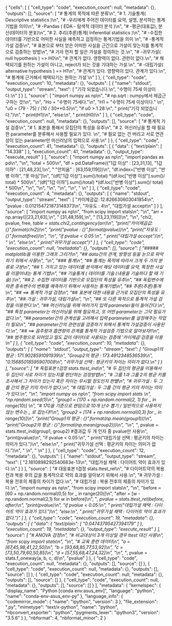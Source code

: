 {
 "cells": [
  {
   "cell_type": "code",
   "execution_count": null,
   "metadata": {},
   "outputs": [],
   "source": [
    "# 통계의 목적에 따른 분류\n",
    "# 1. 기술통계( Descriptive statistics )\n",
    "#   -우리에게 주어진 데이터를 요약, 설명, 분석하는 통계기법을 의미\n",
    "#   -Pandas ( EDA - 탐색적 데이터 분석 )\n",
    "#   -평균(대표값), 분산(데이터의 분포)\n",
    "# 2. 추리(추론)통계( Inferential statistics )\n",
    "#   -수집한 데이터를 기반으로 어떠한 사실을 예측하고 검정하는 통계기법을 의미 \n",
    "#   -통계적 가설 검증\n",
    "#    표본으로 부터 얻은 어떠한 사실을 근간으로 가설이 맞는지를 통계적으로 검증하는 방법\n",
    "#    가자 먼저 할 일은 가설을 정의하는 것.\n",
    "#     -귀무가설( null hypothesis ) => H0\n",
    "#      관계가 없다. 영향력이 없다. 관련이 없다.\n",
    "#      채택되기를 원하는 가설이 아니고, reject가 되는 것을 기대하는 가설.\n",
    "#     -대립가설( alternative hypothesis ) => H1\n",
    "#      관계가 있다. 영향력이 있다. 관계가 있다.\n",
    "#      통계에 근거해서 채택되기는 원하는 가설`\n"
   ]
  },
  {
   "cell_type": "code",
   "execution_count": 10,
   "metadata": {},
   "outputs": [
    {
     "name": "stdout",
     "output_type": "stream",
     "text": [
      "기각 되었습니다.\n",
      "수명이 75세 이상이다.\n"
     ]
    }
   ],
   "source": [
    "import numpy as np\n",
    "# np.sqrt : numpy에서 제곱근 구하는 것!\n",
    "\n",
    "Ho = \"수명이 75세다.\"\n",
    "H1 = \"수명이 75세 이상이다.\"    \n",
    "u0 = (79 - 75) / (10 / 30**0.5)\n",
    "if u0 > 1.28:\n",
    "    print(\"기각 되었습니다.\")\n",
    "    print(H1)\n",
    "else:\n",
    "    print(H0)\n"
   ]
  },
  {
   "cell_type": "code",
   "execution_count": null,
   "metadata": {},
   "outputs": [],
   "source": [
    "# 통계적 가설 검증\n",
    "# 1. 표본을 통해서 모집단의 특성을 유추\n",
    "# 2. 머신러닝을 할 때 필요한 parameter를 분류해서 사용할 필요가 있다. \n",
    "#    필요 없는 건 버리고 서로 연관성이 있는 parameter만 머신러닝의 입력으로 사용.\n"
   ]
  },
  {
   "cell_type": "code",
   "execution_count": 41,
   "metadata": {},
   "outputs": [
    {
     "data": {
      "text/plain": [
       "14.338"
      ]
     },
     "execution_count": 41,
     "metadata": {},
     "output_type": "execute_result"
    }
   ],
   "source": [
    "import numpy as np\n",
    "import pandas as pd\n",
    "\n",
    "total = 500\n",
    "df = pd.DataFrame({\"1갑 이상\" : [23,31,13], \"1갑 이하\" : [21,48,23],\\\n",
    "                \"안피움\" : [63,159,119]})\n",
    "df.index=[\"반병 이상\", \"반병 이하\", \"못 마심\"]\n",
    "(df[\"1갑 이상\"].sum()/total) *(df.loc[\"반병 이상\"].sum()/ total) * 500\n",
    "(df[\"1갑 이하\"].sum()/total) *(df.loc[\"반병 이상\"].sum()/ total) * 500\n",
    "\n",
    "\n",
    "\n",
    "\n",
    "\n",
    "                                        \n"
   ]
  },
  {
   "cell_type": "code",
   "execution_count": 4,
   "metadata": {},
   "outputs": [
    {
     "name": "stdout",
     "output_type": "stream",
     "text": [
      "카이제곱값: 12.826630603041854\n",
      "pvalue : 0.012154721873148373\n",
      "자유도 : 4\n",
      "대립가설 accept\n"
     ]
    }
   ],
   "source": [
    "import numpy as np\n",
    "from scipy import stats\n",
    "\n",
    "arr = np.array([[23,21,63],\n",
    "              [31,48,159],\n",
    "              [13,23,119]])\n",
    "\n",
    "chi2, pvalue, free, _table = stats.chi2_contingency(arr)\n",
    "print(\"카이제곱값: {}\".format(chi2))\n",
    "print(\"pvalue : {}\".format(pvalue))\n",
    "print(\"자유도 : {}\".format(free))\n",
    "\n",
    "if pvalue < 0.05:\n",
    "    print(\"대립가설 accept\")\n",
    "    \n",
    "else:\n",
    "    print(\"귀무가설 accept\")"
   ]
  },
  {
   "cell_type": "code",
   "execution_count": null,
   "metadata": {},
   "outputs": [],
   "source": [
    "##### matplotlib을 이용한 그래프 그리기\n",
    "## data간의 관계, 방향성 등을 눈으로 파악하기 위해서 사용\n",
    "\n",
    "### 통계\n",
    "## 통계는 목적에 따라서 크게 두 가지 분류로 구분\n",
    "## 1. 가지고 있는 데이터를 분석해서 해당 데이터를 요약, 특정한 사실을 이끌어내는 통계 기법\n",
    "##    기술통계 ( 데이터를 기술 (내용을 기술하다 할 때 기술) )\n",
    "## 2. 수집한 데이터를 기반으로 모집단의 특성을 유추\n",
    "##    독립변수에 따른 종속변수의 변화를 예측하기 위해서 사용하는 통계기법\n",
    "##    추론(추론)통계 \n",
    "##     ==> 통계적 가설 검정\n",
    "##         표본에 대한 내용을 근거로 모집단의 특성을 유추\n",
    "##         가설 : 귀무가설, 대립가설\n",
    "\n",
    "##     또 다른 목적으로 통계적 가설 검정을 이용한다.\n",
    "##     머신러닝을 위해 여러가지 입력 parameter들이 들어간다.\n",
    "##     특정 parameter는 머신러닝을 위해 필요하고, 또 어떤 parameter는 그닥 필요가 없다.\n",
    "##     parameter간의 관계성을 고려해서 입력 parameter를 설정해주는 작업이 필요\n",
    "##     parameter간의 관련성을 검증하기 위해서 통계적 가설검증이 사용된다.\n",
    "##     ==> 음주량과 흡연량의 관계를 통계적 가설검증 기법으로 알아보자!!\n",
    "##         범주형으로 되어있고 밀도 값이 데이터로 사용되는 검증에 '카이제곱'검증을 이용\n"
   ]
  },
  {
   "cell_type": "code",
   "execution_count": 10,
   "metadata": {},
   "outputs": [
    {
     "name": "stdout",
     "output_type": "stream",
     "text": [
      "Group1의 평균 : 171.9028591091939\n",
      "Group2의 평균 : 173.4912348536539\n",
      "0.15685018595907008\n",
      "귀무가설 선택 : 평균키의 차이는 의미가 없다.\n"
     ]
    }
   ],
   "source": [
    "# 독립표본 t검정   stats.ttest_ind\n",
    "# 두 집단의 평균을 이용해서 두 집단이 서로 차이가 있는지를 판단하는 검정방법\n",
    "# 그룹 1과 그룹 2의 평균 키를 조사해서 그 차이가 있는지 혹은 차이는 무시할 정도인지 판별\n",
    "# 귀무가설 : 두 그룹 간의 평균 키의 차이가 없다.\n",
    "# 대립가설 : 두 그룹 간의 평균 키의 차이는 의미가 있다.\n",
    "\n",
    "import numpy as np\n",
    "from scipy import stats \n",
    "np.random.seed(1)\n",
    "group1 = [170 + np.random.normal(2, 1) for _ in range(10)]  \n",
    "# 170을 기준으로 랜덤으로 10개 난수 뽑기 /    일반적으로 사용하지 않는 변수는 _ 로 잡는다!!\n",
    "group2 = [174 + np.random.normal(0,3) for _ in range(10)]\n",
    "print(\"Group1의 평균 : {}\".format(np.mean(group1)))\n",
    "print(\"Group2의 평균 : {}\".format(np.mean(group2)))\n",
    "\n",
    "_, pvalue = stats.ttest_ind(group1, group2)   #결과값 두 개 인자 중 pvalue만 사용\n",
    "print(pvalue)\n",
    "if pvalue < 0.05:\n",
    "    print(\"대립가설 선택 : 평균키의 차이는 의미가 있다.\")\n",
    "else:\n",
    "    print(\"귀무가설 선택 : 평균키의 차이는 의미가 없다.\")\n",
    "    \n",
    "    \n"
   ]
  },
  {
   "cell_type": "code",
   "execution_count": 12,
   "metadata": {},
   "outputs": [
    {
     "name": "stdout",
     "output_type": "stream",
     "text": [
      "2.1810898292540683e-13\n",
      "대립가설 채택 : 다이어트 약이 효과가 있다.\n"
     ]
    }
   ],
   "source": [
    "# 대응표본 t검정   stats.ttest_rel\n",
    "# 다이어트약의 복용 전과 복용 후의 값을 통계적으로 약의 효과를 알아보기 위해서 사용.\n",
    "# 귀무가설 : 복용 전후의 체중의 차이가 없다.\n",
    "# 대립가설 : 복용 전후의 체중의 차이가 있다.\n",
    "import numpy as np\n",
    "from scipy import stats\n",
    "\n",
    "before = [60 + np.random.normal(0,5) for _ in range(20)]\n",
    "after = [w - np.random.normal(2,1) for w in before]\n",
    "_, pvalue = stats.ttest_rel(before, after)\n",
    "print(pvalue)\n",
    "if pvalue < 0.05:\n",
    "    print(\"대립가설 채택 : 다이어트 약이 효과가 있다.\")\n",
    "else:\n",
    "    print(\"귀무가설 채택 : 다이어트 약이 효과가 없다.\")"
   ]
  },
  {
   "cell_type": "code",
   "execution_count": 19,
   "metadata": {},
   "outputs": [
    {
     "data": {
      "text/plain": [
       "0.04743795427394179"
      ]
     },
     "execution_count": 19,
     "metadata": {},
     "output_type": "execute_result"
    }
   ],
   "source": [
    "# ANOVA 검정\n",
    "# 비교대상이 3개 이상일 경우 ttest 대신 사용\n",
    "from scipy import stats\n",
    "\n",
    "# 교육 훈련 데이터\n",
    "a = [67,45,98,41,22,50]\n",
    "b = [93,68,85,77,53,92]\n",
    "c = [73,50,79,60,50,85]\n",
    "d = [57,55,68,47,24,32]\n",
    "\n",
    "_, pvalue = stats.f_oneway(a, b, c, d)\n",
    "pvalue"
   ]
  },
  {
   "cell_type": "code",
   "execution_count": null,
   "metadata": {},
   "outputs": [],
   "source": []
  },
  {
   "cell_type": "code",
   "execution_count": null,
   "metadata": {},
   "outputs": [],
   "source": []
  },
  {
   "cell_type": "code",
   "execution_count": null,
   "metadata": {},
   "outputs": [],
   "source": []
  },
  {
   "cell_type": "code",
   "execution_count": null,
   "metadata": {},
   "outputs": [],
   "source": []
  }
 ],
 "metadata": {
  "kernelspec": {
   "display_name": "Python [conda env:asus_env]",
   "language": "python",
   "name": "conda-env-asus_env-py"
  },
  "language_info": {
   "codemirror_mode": {
    "name": "ipython",
    "version": 3
   },
   "file_extension": ".py",
   "mimetype": "text/x-python",
   "name": "python",
   "nbconvert_exporter": "python",
   "pygments_lexer": "ipython3",
   "version": "3.5.6"
  }
 },
 "nbformat": 4,
 "nbformat_minor": 2
}
